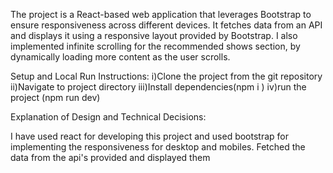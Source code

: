 The project is a React-based web application that leverages Bootstrap to ensure responsiveness across different devices. It fetches data from an API and displays it using a responsive layout provided by Bootstrap. 
I also implemented infinite scrolling for the recommended shows section, by dynamically loading more content as the user scrolls.

Setup and Local Run Instructions:
i)Clone the project from the git repository
ii)Navigate to project directory
iii)Install dependencies(npm i )
iv)run the project (npm run dev)

Explanation of Design and Technical Decisions:

I have used react for developing this project and used bootstrap for implementing the responsiveness for desktop and mobiles.
Fetched the data from the api's provided and displayed them 
